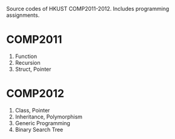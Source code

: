 Source codes of HKUST COMP2011-2012. Includes programming assignments.
# COMP2011
1. Function
2. Recursion
3. Struct, Pointer
# COMP2012
1. Class, Pointer
2. Inheritance, Polymorphism
3. Generic Programming
4. Binary Search Tree
